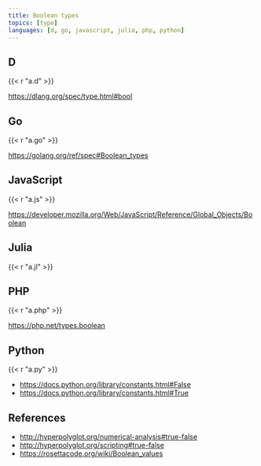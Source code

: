 ```yaml
---
title: Boolean types
topics: [type]
languages: [d, go, javascript, julia, php, python]
---
```


## D

{{< r "a.d" >}}

<https://dlang.org/spec/type.html#bool>

## Go

{{< r "a.go" >}}

<https://golang.org/ref/spec#Boolean_types>

## JavaScript

{{< r "a.js" >}}

<https://developer.mozilla.org/Web/JavaScript/Reference/Global_Objects/Boolean>

## Julia

{{< r "a.jl" >}}

## PHP

{{< r "a.php" >}}

<https://php.net/types.boolean>

## Python

{{< r "a.py" >}}

- <https://docs.python.org/library/constants.html#False>
- <https://docs.python.org/library/constants.html#True>

## References

- <http://hyperpolyglot.org/numerical-analysis#true-false>
- <http://hyperpolyglot.org/scripting#true-false>
- <https://rosettacode.org/wiki/Boolean_values>
